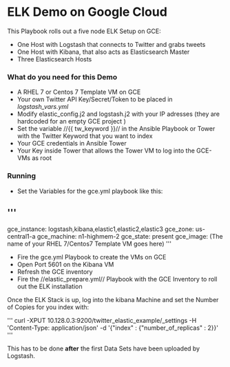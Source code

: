 # ELK Demo on Google Cloud
This Playbook rolls out a five node ELK Setup on GCE:

 - One Host with Logstash that connects to Twitter and grabs tweets
 - One Host with Kibana, that also acts as Elasticsearch Master
 - Three Elasticsearch Hosts

 ### What do you need for this Demo

  - A RHEL 7 or Centos 7 Template VM on GCE
  - Your own Twitter API Key/Secret/Token to be placed in _logstash_vars.yml_
  - Modify elastic_config.j2 and logstash.j2 with your IP adresses (they are hardcoded for an empty GCE project )
  - Set the variable //{{ tw_keyword }}// in the Ansible Playbook or Tower with the Twitter Keyword that you want to index
  - Your GCE credentials in Ansible Tower
  - Your Key inside Tower that allows the Tower VM to log into the GCE-VMs as root

### Running

 - Set the Variables for the gce.yml playbook like this:

 '''
 ---
gce_instance: logstash,kibana,elastic1,elastic2,elastic3
gce_zone: us-central1-a
gce_machine: n1-highmem-2
gce_state: present
gce_image: (The name of your RHEL 7/Centos7 Template VM goes here)
'''

 - Fire the gce.yml Playbook to create the VMs on GCE
 - Open Port 5601 on the Kibana VM
 - Refresh the GCE inventory
 - Fire the //elastic_prepare.yml// Playbook with the GCE Inventory to roll out the ELK installation

Once the ELK Stack is up, log into the kibana Machine and set the Number of Copies for you index with:

'''
 curl -XPUT 10.128.0.3:9200/twitter_elastic_example/_settings -H 'Content-Type: application/json' -d '{"index" : {"number_of_replicas" : 2}}'
'''

This has to be done __after__ the first Data Sets have been uploaded by Logstash.
